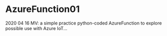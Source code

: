 # AzureFunction01
2020 04 16 MV: a simple practice python-coded AzureFunction to explore possible use with Azure IoT... 
